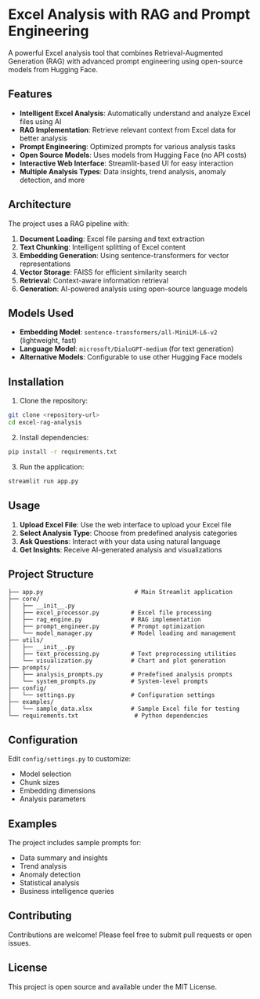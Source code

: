 # Excel Analysis with RAG and Prompt Engineering

A powerful Excel analysis tool that combines Retrieval-Augmented Generation (RAG) with advanced prompt engineering using open-source models from Hugging Face.

## Features

- **Intelligent Excel Analysis**: Automatically understand and analyze Excel files using AI
- **RAG Implementation**: Retrieve relevant context from Excel data for better analysis
- **Prompt Engineering**: Optimized prompts for various analysis tasks
- **Open Source Models**: Uses models from Hugging Face (no API costs)
- **Interactive Web Interface**: Streamlit-based UI for easy interaction
- **Multiple Analysis Types**: Data insights, trend analysis, anomaly detection, and more

## Architecture

The project uses a RAG pipeline with:
1. **Document Loading**: Excel file parsing and text extraction
2. **Text Chunking**: Intelligent splitting of Excel content
3. **Embedding Generation**: Using sentence-transformers for vector representations
4. **Vector Storage**: FAISS for efficient similarity search
5. **Retrieval**: Context-aware information retrieval
6. **Generation**: AI-powered analysis using open-source language models

## Models Used

- **Embedding Model**: `sentence-transformers/all-MiniLM-L6-v2` (lightweight, fast)
- **Language Model**: `microsoft/DialoGPT-medium` (for text generation)
- **Alternative Models**: Configurable to use other Hugging Face models

## Installation

1. Clone the repository:
```bash
git clone <repository-url>
cd excel-rag-analysis
```

2. Install dependencies:
```bash
pip install -r requirements.txt
```

3. Run the application:
```bash
streamlit run app.py
```

## Usage

1. **Upload Excel File**: Use the web interface to upload your Excel file
2. **Select Analysis Type**: Choose from predefined analysis categories
3. **Ask Questions**: Interact with your data using natural language
4. **Get Insights**: Receive AI-generated analysis and visualizations

## Project Structure

```
├── app.py                          # Main Streamlit application
├── core/
│   ├── __init__.py
│   ├── excel_processor.py         # Excel file processing
│   ├── rag_engine.py              # RAG implementation
│   ├── prompt_engineer.py         # Prompt optimization
│   └── model_manager.py           # Model loading and management
├── utils/
│   ├── __init__.py
│   ├── text_processing.py         # Text preprocessing utilities
│   └── visualization.py           # Chart and plot generation
├── prompts/
│   ├── analysis_prompts.py        # Predefined analysis prompts
│   └── system_prompts.py          # System-level prompts
├── config/
│   └── settings.py                # Configuration settings
├── examples/
│   └── sample_data.xlsx           # Sample Excel file for testing
└── requirements.txt                # Python dependencies
```

## Configuration

Edit `config/settings.py` to customize:
- Model selection
- Chunk sizes
- Embedding dimensions
- Analysis parameters

## Examples

The project includes sample prompts for:
- Data summary and insights
- Trend analysis
- Anomaly detection
- Statistical analysis
- Business intelligence queries

## Contributing

Contributions are welcome! Please feel free to submit pull requests or open issues.

## License

This project is open source and available under the MIT License. 